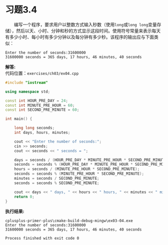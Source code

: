 # 习题3.4

&emsp;&emsp;编写一个程序，要求用户以整数方式输入秒数（使用`long`或`long long`变量存储），然后以天、小时、分钟和秒的方式显示这段时间。使用符号常量来表示每天有多少小时、每小时有多少分钟以及每分钟有多少秒。该程序的输出应与下面类似：
```
Enter the number of seconds:31600000
31600000 seconds = 365 days, 17 hours, 46 minutes, 40 seconds
```

**解答:**  
代码位置：`exercises/ch03/ex04.cpp`
```c++
#include "iostream"

using namespace std;

const int HOUR_PRE_DAY = 24;
const int MINUTE_PRE_HOUR = 60;
const int SECOND_PRE_MINUTE = 60;

int main() {

    long long seconds;
    int days, hours, minutes;

    cout << "Enter the number of seconds:";
    cin >> seconds;
    cout << seconds << " seconds = ";

    days = seconds / (HOUR_PRE_DAY * MINUTE_PRE_HOUR * SECOND_PRE_MINUTE);
    seconds = seconds % (HOUR_PRE_DAY * MINUTE_PRE_HOUR * SECOND_PRE_MINUTE);
    hours = seconds / (MINUTE_PRE_HOUR * SECOND_PRE_MINUTE);
    seconds = seconds % (MINUTE_PRE_HOUR * SECOND_PRE_MINUTE);
    minutes = seconds / SECOND_PRE_MINUTE;
    seconds = seconds % SECOND_PRE_MINUTE;

    cout << days << " days, " << hours << " hours, " << minutes << " minutes, " << seconds << " seconds" << endl;
    return 0;
}
```

**执行结果:**
```
cplusplus-primer-plus\cmake-build-debug-mingw\ex03-04.exe
Enter the number of seconds:31600000
31600000 seconds = 365 days, 17 hours, 46 minutes, 40 seconds

Process finished with exit code 0
```